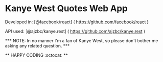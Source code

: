 # Kanye West Quotes Web App

Developed in: [@facebook/react] ( https://github.com/facebook/react )

API used: [@ajzbc/kanye.rest] ( https://github.com/ajzbc/kanye.rest )

*** NOTE: In no manner I'm a fan of Kanye West, so please don't bother me asking any related question. ***

** HAPPY CODING :octocat: **

